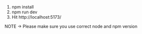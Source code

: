 1. npm install
2. npm run dev
3. Hit http://localhost:5173/

NOTE -> Please make sure you use correct node and npm version